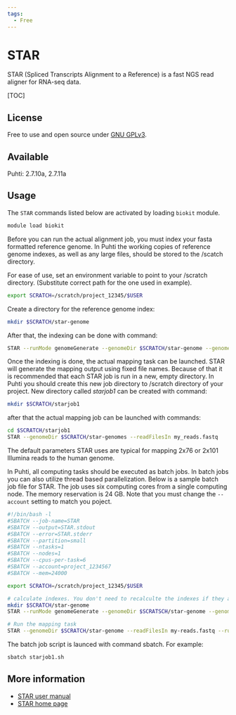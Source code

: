 ```yaml
---
tags:
  - Free
---
```


# STAR


STAR (Spliced Transcripts Alignment to a Reference) is a fast NGS read aligner for  RNA-seq data.

[TOC]

## License

Free to use and open source under [GNU GPLv3](https://www.gnu.org/licenses/gpl-3.0.html).

## Available



Puhti: 2.7.10a, 2.7.11a

## Usage

The `STAR` commands listed below are activated by loading `biokit` module.

```bash
module load biokit
```

Before you can run the actual alignment job, you must index your fasta formatted reference genome. In Puhti the working copies of reference genome indexes, as well as any large files, should be stored to the /scatch directory.

For ease of use, set an environment variable to point to your /scratch directory. (Substitute correct path for the one used in example).
```bash
export SCRATCH=/scratch/project_12345/$USER
```

Create a directory for the reference genome index:
```bash
mkdir $SCRATCH/star-genome
```

After that, the indexing can be done with command:
```bash
STAR --runMode genomeGenerate --genomeDir $SCRATCH/star-genome --genomeFastaFiles /path/to/genome/genome.fasta --runThreadN 2
```

Once the indexing is done, the actual mapping task can be launched. STAR will generate the mapping output using fixed file names. Because of that it is recommended that each STAR job is run in a new, empty directory. In Puhti you should create this new job directory to /scratch directory of your project. New directory called _starjob1_ can be created with command:
```bash
mkdir $SCRATCH/starjob1
```

after that the actual mapping job can be launched with commands:
```bash
cd $SCRATCH/starjob1
STAR --genomeDir $SCRATCH/star-genomes --readFilesIn my_reads.fastq
```

The default parameters STAR uses are typical for mapping 2x76 or 2x101 Illumina reads to the human genome.

In Puhti, all computing tasks should be executed as batch jobs. In batch jobs you can also utilize thread based parallelization. Below is a sample batch job file for STAR. The job uses six computing cores from a single computing node. The memory reservation is 24 GB. Note that you must change the `--account` setting to match you poject.
```bash
#!/bin/bash -l
#SBATCH --job-name=STAR
#SBATCH --output=STAR.stdout
#SBATCH --error=STAR.stderr
#SBATCH --partition=small
#SBATCH --ntasks=1
#SBATCH --nodes=1
#SBATCH --cpus-per-task=6
#SBATCH --account=project_1234567
#SBATCH --mem=24000

export SCRATCH=/scratch/project_12345/$USER

# calculate indexes. You don't need to recalculte the indexes if they already exist.
mkdir $SCRATCH/star-genome
STAR --runMode genomeGenerate --genomeDir $SCRATSCH/star-genome --genomeFastaFiles /path/to/genome/genome.fasta --runThreadN $SLURM_CPUS_PER_TASK

# Run the mapping task
STAR --genomeDir $SCRATCH/star-genome --readFilesIn my-reads.fastq --runThreadN $SLURM_CPUS_PER_TASK
```

The batch job script is launced with command sbatch. For example:
```bash
sbatch starjob1.sh
```


## More information

*   [STAR user manual](https://github.com/alexdobin/STAR/blob/master/doc/STARmanual.pdf)
*   [STAR home page](https://github.com/alexdobin/STAR/)
